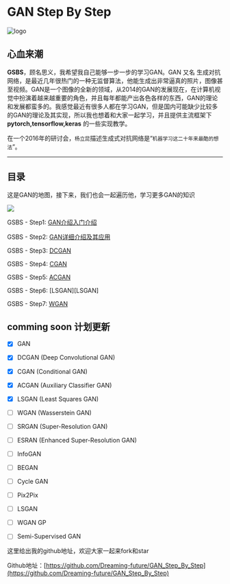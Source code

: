 # GAN Step By Step

![logo](https://img-blog.csdnimg.cn/dc199d960b704e0c9331376e069be96e.png#pic_center)

## 心血来潮

**GSBS**，顾名思义，我希望我自己能够一步一步的学习GAN。GAN 又名 生成对抗网络，是最近几年很热门的一种无监督算法，他能生成出非常逼真的照片，图像甚至视频。GAN是一个图像的全新的领域，从2014的GAN的发展现在，在计算机视觉中扮演着越来越重要的角色，并且每年都能产出各色各样的东西，GAN的理论和发展都蛮多的。我感觉最近有很多人都在学习GAN，但是国内可能缺少比较多的GAN的理论及其实现，所以我也想着和大家一起学习，并且提供主流框架下 **pytorch,tensorflow,keras** 的一些实现教学。

在一个2016年的研讨会，`杨立昆`描述生成式对抗网络是“`机器学习这二十年来最酷的想法`”。

---



## 目录

这是GAN的地图，接下来，我们也会一起遍历他，学习更多GAN的知识

![ ](https://img-blog.csdnimg.cn/f4c3995b62bf48118af9291bb68c9210.png#pic_center)



GSBS - Step1:  [GAN介绍入门介绍]()

GSBS - Step2: [GAN详细介绍及其应用]()

GSBS - Step3: [DCGAN][DCGAN]

GSBS - Step4: [CGAN][CGAN]

GSBS - Step5: [ACGAN][ACGAN]

GSBS - Step6: [LSGAN][LSGAN]

GSBS - Step7: [WGAN]()



## comming soon 计划更新

- [x] GAN
- [x] DCGAN (Deep Convolutional GAN)
- [x] CGAN (Conditional GAN)
- [x] ACGAN (Auxiliary Classifier GAN)
- [x] LSGAN (Least Squares GAN)
- [ ] WGAN (Wasserstein GAN)
- [ ] SRGAN (Super-Resolution GAN)
- [ ] ESRAN (Enhanced Super-Resolution GAN)
- [ ] InfoGAN 
- [ ] BEGAN
- [ ] Cycle GAN
- [ ] Pix2Pix
- [ ] LSGAN
- [ ] WGAN GP
- [ ] Semi-Supervised GAN



这里给出我的github地址，欢迎大家一起来fork和star

Github地址：[https://github.com/Dreaming-future/GAN_Step_By_Step](https://github.com/Dreaming-future/GAN_Step_By_Step) 



[1]: https://blog.floydhub.com/gans-story-so-far/
[2]: https://github.com/hindupuravinash/the-gan-zoo
[DCGAN]: https://redamancy.blog.csdn.net/article/details/127098655
[CGAN]: https://redamancy.blog.csdn.net/article/details/127105353
[ACGAN]: https://redamancy.blog.csdn.net/article/details/127112077
